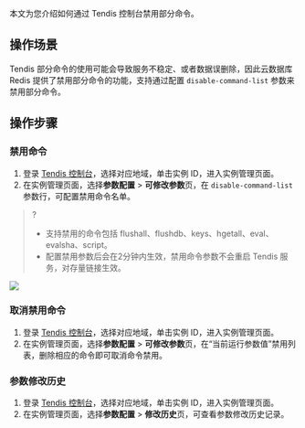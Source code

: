 
本文为您介绍如何通过 Tendis 控制台禁用部分命令。

## 操作场景
Tendis 部分命令的使用可能会导致服务不稳定、或者数据误删除，因此云数据库 Redis 提供了禁用部分命令的功能，支持通过配置 `disable-command-list` 参数来禁用部分命令。

## 操作步骤
### 禁用命令
1. 登录 [Tendis 控制台](https://console.cloud.tencent.com/tendis)，选择对应地域，单击实例 ID，进入实例管理页面。
2. 在实例管理页面，选择**参数配置** > **可修改参数**页，在 `disable-command-list` 参数行，可配置禁用命令名单。
>?
>- 支持禁用的命令包括 flushall、flushdb、keys、hgetall、eval、evalsha、script。
>- 配置禁用参数后会在2分钟内生效，禁用命令参数不会重启 Tendis 服务，对存量链接生效。
>
![](https://main.qcloudimg.com/raw/6445895b9cff27e5d85ff1652dbbc540.png)

### 取消禁用命令
1. 登录 [Tendis 控制台](https://console.cloud.tencent.com/tendis)，选择对应地域，单击实例 ID，进入实例管理页面。
2. 在实例管理页面，选择**参数配置** > **可修改参数**页，在“当前运行参数值”禁用列表，删除相应的命令即可取消命令禁用。

### 参数修改历史
1. 登录 [Tendis 控制台](https://console.cloud.tencent.com/tendis)，选择对应地域，单击实例 ID，进入实例管理页面。
2. 在实例管理页面，选择**参数配置** > **修改历史**页，可查看参数修改历史记录。

